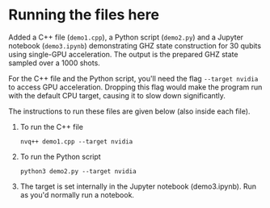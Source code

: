 # Running the files here


Added a C++ file (`demo1.cpp`), a Python script (`demo2.py`) and a Jupyter notebook (`demo3.ipynb`) demonstrating GHZ state construction for 30 qubits using single-GPU acceleration. The output is the prepared GHZ state sampled over a 1000 shots.

For the C++ file and the Python script, you'll need the flag `--target nvidia` to access GPU acceleration. Dropping this flag would make the program run with the default CPU target, causing it to slow down significantly.

The instructions to run these files are given below (also inside each file).

<ol>
<li> To run the C++ file </li>

 ` nvq++ demo1.cpp --target nvidia `




<li>To run the Python script</li> 

`python3 demo2.py --target nvidia`
  



<li> The target is set internally in the Jupyter notebook (demo3.ipynb). Run as you'd normally run a notebook. </li>
